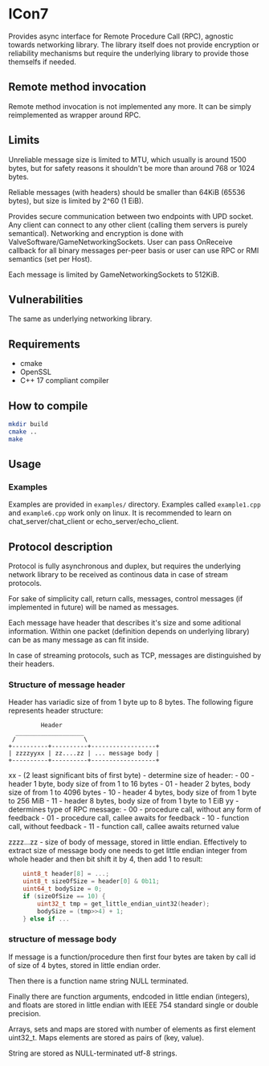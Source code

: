 
# ICon7

Provides async interface for Remote Procedure Call (RPC), agnostic towards
networking library. The
library itself does not provide encryption or reliability mechanisms but require
the underlying library to provide those themselfs if needed.

## Remote method invocation

Remote method invocation is not implemented any more. It can be simply
reimplemented as wrapper around RPC.

## Limits

Unreliable message size is limited to MTU, which usually is around 1500 bytes,
but for safety reasons it shouldn't be more than around 768 or 1024 bytes.

Reliable messages (with headers) should be smaller than 64KiB (65536 bytes), but
size is limited by 2^60 (1 EiB).


Provides secure communication between two endpoints with UPD socket. Any client
can connect to any other client (calling them servers is purely semantical).
Networking and encryption is done with ValveSoftware/GameNetworkingSockets.
User can pass OnReceive callback for all binary messages per-peer basis or user
can use RPC or RMI semantics (set per Host).

Each message is limited by GameNetworkingSockets to 512KiB.

## Vulnerabilities

The same as underlying networking library.

## Requirements

- cmake
- OpenSSL
- C++ 17 compliant compiler

## How to compile

```bash
mkdir build
cmake ..
make
```

## Usage

### Examples

Examples are provided in `examples/` directory. Examples called `example1.cpp`
and `example6.cpp` work only on linux. It is recommended to learn on
chat\_server/chat\_client or echo\_server/echo\_client.

## Protocol description

Protocol is fully asynchronous and duplex, but requires the underlying network
library to be received as continous data in case of stream protocols.

For sake of simplicity call, return calls, messages, control messages (if
implemented in future) will be named as messages.

Each message have header that describes it's size and some aditional information.
Within one packet (definition depends on underlying library) can be as many
message as can fit inside.

In case of streaming protocols, such as TCP, messages are distinguished by their
headers.

### Structure of message header

Header has variadic size of from 1 byte up to 8 bytes. The following figure
represents header structure:

```
         Header
  ___________________
 /                   \
+----------+----------+------------------+
| zzzzyyxx | zz....zz | ... message body |
+----------+----------+------------------+
```

xx - (2 least significant bits of first byte) - determine size of header:
    - 00 - header 1 byte, body size of from 1 to 16 bytes
    - 01 - header 2 bytes, body size of from 1 to 4096 bytes
    - 10 - header 4 bytes, body size of from 1 byte to 256 MiB
    - 11 - header 8 bytes, body size of from 1 byte to 1 EiB 
yy - determines type of RPC message:
    - 00 - procedure call, without any form of feedback
    - 01 - procedure call, callee awaits for feedback
    - 10 - function call, without feedback
    - 11 - function call, callee awaits returned value

zzzz...zz - size of body of message, stored in little endian. Effectively to
    extract size of message body one needs to get little endian integer from
    whole header and then bit shift it by 4, then add 1 to result:
``` C
    uint8_t header[8] = ...;
    uint8_t sizeOfSize = header[0] & 0b11;
    uint64_t bodySize = 0;
    if (sizeOfSize == 10) {
        uint32_t tmp = get_little_endian_uint32(header);
        bodySize = (tmp>>4) + 1;
    } else if ...
```

### structure of message body

If message is a function/procedure then first four bytes are taken by call id
of size of 4 bytes, stored in little endian order.

Then there is a function name string NULL terminated.

Finally there are function arguments, endcoded in little endian (integers),
and floats are stored in little endian with IEEE 754 standard single or double
precision.

Arrays, sets and maps are stored with number of elements as first element
uint32\_t. Maps elements are stored as pairs of (key, value).

String are stored as NULL-terminated utf-8 strings.

